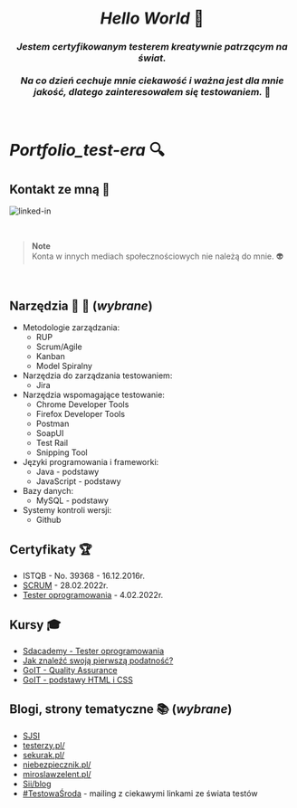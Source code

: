 <div align="center">
  
  # *Hello World* :wave: <br>
  
  ### *Jestem certyfikowanym testerem kreatywnie patrzącym na świat.* <br> <br> *Na co dzień cechuje mnie ciekawość i ważna jest dla mnie jakość, dlatego zainteresowałem się testowaniem.* :mag_right:
  
</div>

<br>

# *Portfolio_test-era* :mag: 

## Kontakt ze mną :postbox:

[<img align="left" alt="linked-in" src="https://img.shields.io/badge/linkedin-%230077B5.svg?&style=for-the-badge&logo=linkedin&logoColor=white" />](https://www.linkedin.com/in/jarosław-jamróg-362210282) <br>

<br>

> **Note** <br>
> Konta w innych mediach społecznościowych nie należą do mnie.  :alien:

<br>

## Narzędzia :triangular_ruler: :microscope: (*wybrane*)

* Metodologie zarządzania:
  * RUP
  * Scrum/Agile
  * Kanban
  * Model Spiralny
* Narzędzia do zarządzania testowaniem:
  * Jira
* Narzędzia wspomagające testowanie:
  * Chrome Developer Tools
  * Firefox Developer Tools
  * Postman
  * SoapUI
  * Test Rail
  * Snipping Tool
* Języki programowania i frameworki:
  * Java - podstawy
  * JavaScript - podstawy
* Bazy danych:
  * MySQL - podstawy
* Systemy kontroli wersji:
  * Github


## Certyfikaty :trophy:

* ISTQB - No. 39368 - 16.12.2016r.
* [SCRUM](https://app.diplomasafe.com/pl-PL/diploma/d8f322251c43873c8992acf45c4ec8faabcc5710d) - 28.02.2022r.
* [Tester oprogramowania](https://app.diplomasafe.com/pl-PL/diploma/d66bb877f52e1cb2c066385140d21387c56d77a2a) - 	4.02.2022r.

## Kursy :mortar_board:

* [Sdacademy - Tester oprogramowania](https://sdacademy.pl/kursy/software-tester/)
* [Jak znaleźć swoją pierwszą podatność?](https://szkolasecurity.pl/pierwsza/)
* [GoIT - Quality Assurance](https://qa.m.goit.global/pl/?utm_source=ref&utm_medium=ref&utm_campaign=mar)
* [GoIT - podstawy HTML i CSS](https://m.goit.global/pl/?utm_source=google&utm_medium=cpc&utm_campaign=19908700535%7C146264932926%7C652920559856%7C%7Cgo-it&gad=1&gclid=Cj0KCQjw7uSkBhDGARIsAMCZNJv0jKHyaHdNsnWC4mJMAayfj7msPLBqbdXqZwSKEmfqtehHYWp6TN4aAhE2EALw_wcB&ga=1888222807.1647978669&first_name=Jaros%C5%82aw&phone=%2B48660393313&email=jamrogj%40o2.pl)

## Blogi, strony tematyczne :books: (*wybrane*)

* [SJSI](https://sjsi.org/)
* [testerzy.pl/](https://testerzy.pl/)
* [sekurak.pl/](https://sekurak.pl/)
* [niebezpiecznik.pl/](https://niebezpiecznik.pl/)
* [miroslawzelent.pl/](https://miroslawzelent.pl/)
* [Sii/blog](https://sii.pl/blog/)
* [#TestowaŚroda](https://akademiaqa.pl/testowa-sroda/) - mailing z ciekawymi linkami ze świata testów

